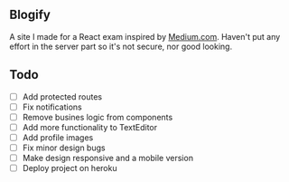## Blogify

A site I made for a React exam inspired by [Medium.com](https://medium.com).
Haven't put any effort in the server part so it's not secure, nor good looking.

## Todo

- [ ] Add protected routes
- [ ] Fix notifications
- [ ] Remove busines logic from components
- [ ] Add more functionality to TextEditor
- [ ] Add profile images
- [ ] Fix minor design bugs
- [ ] Make design responsive and a mobile version
- [ ] Deploy project on heroku
